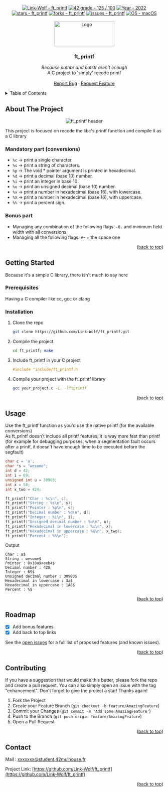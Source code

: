 <div id="top"></div>

<div align="center">
	<a href="https://github.com/Link-Wolf/ft_printf" title="Go to GitHub repo"><img src="https://img.shields.io/static/v1?label=Link-Wolf&message=ft_printf&color=blue&logo=github&style=for-the-badge" alt="Link-Wolf - ft_printf"></a>
	<a href="https://"><img src="https://img.shields.io/badge/42_grade-125_%2F_100-brightgreen?style=for-the-badge" alt="42 grade - 125 / 100"></a>
	<a href="https://"><img src="https://img.shields.io/badge/Year-2022-ffad9b?style=for-the-badge" alt="Year - 2022"></a>
	<a href="https://github.com/Link-Wolf/ft_printf/stargazers"><img src="https://img.shields.io/github/stars/Link-Wolf/ft_printf?style=for-the-badge&color=yellow" alt="stars - ft_printf"></a>
	<a href="https://github.com/Link-Wolf/ft_printf/network/members"><img src="https://img.shields.io/github/forks/Link-Wolf/ft_printf?style=for-the-badge&color=lightgray" alt="forks - ft_printf"></a>
	<a href="https://github.com/Link-Wolf/ft_printf/issues"><img src="https://img.shields.io/github/issues/Link-Wolf/ft_printf?style=for-the-badge&color=orange" alt="issues - ft_printf"></a>
	<a href="https://www.apple.com/macos/" title="Go to Apple homepage"><img src="https://img.shields.io/badge/OS-macOS-blue?logo=apple&logoColor=white&style=for-the-badge&color=9cf" alt="OS - macOS"></a>
</div>

<!-- PROJECT LOGO -->
<br />
<div align="center">
  <a>
    <img src="https://www.42mulhouse.fr/wp-content/uploads/2022/06/logo-42-Mulhouse-white.svg" alt="Logo" width="192" height="80">
  </a>

  <h3 align="center">ft_printf</h3>

  <p align="center">
	  <em>Because putnbr and putstr aren’t enough</em><br/>
    A C project to 'simply' recode printf
    <br />
    <br />
    <a href="https://github.com/Link-Wolf/ft_printf/issues">Report Bug</a>
    ·
    <a href="https://github.com/Link-Wolf/ft_printf/issues">Request Feature</a>
  </p>
</div>

<!-- TABLE OF CONTENTS -->
<details>
  <summary>Table of Contents</summary>
  <ol>
    <li>
      <a href="#about-the-project">About The Project</a>
    </li>
    <li>
      <a href="#getting-started">Getting Started</a>
      <ul>
        <li><a href="#prerequisites">Prerequisites</a></li>
        <li><a href="#installation">Installation</a></li>
      </ul>
    </li>
    <li><a href="#usage">Usage</a></li>
    <li><a href="#roadmap">Roadmap</a></li>
    <li><a href="#contributing">Contributing</a></li>
    <li><a href="#contact">Contact</a></li>
  </ol>
</details>



<!-- ABOUT THE PROJECT -->
## About The Project

<div align="center">
  <a>
    <img src="https://media.discordapp.net/attachments/453159761639112706/1050410682153181216/image.png" alt="ft_printf header">
  </a>
</div>

This project is focused on recode the libc's printf function and compile it as a C library<br />
### Mandatory part (conversions)
- `%c` -> print a single character.
- `%s` -> print a string of characters.
- `%p` -> The void * pointer argument is printed in hexadecimal.
- `%d` -> print a decimal (base 10) number.
- `%i` -> print an integer in base 10.
- `%u` -> print an unsigned decimal (base 10) number.
- `%x` -> print a number in hexadecimal (base 16), with lowercase.
- `%X` -> print a number in hexadecimal (base 16), with uppercase.
- `%%` -> print a percent sign.

### Bonus part

- Managing any combination of the following flags: ``-0.`` and minimum field width
with all conversions
- Managing all the following flags: `#+` + the space one

<p align="right">(<a href="#top">back to top</a>)</p>


<!-- GETTING STARTED -->
## Getting Started

Because it's a simple C library, there isn't much to say here

### Prerequisites

Having a C compiler like cc, gcc or clang

### Installation

1. Clone the repo
   ```sh
   git clone https://github.com/Link-Wolf/ft_printf.git
   ```
2. Compile the project
   ```sh
   cd ft_printf; make
   ```
3. Include ft_printf in your C project
   ```c
   #include "include/ft_printf.h
   ```
4. Compile your project with the ft_printf library
   ```sh
   gcc your_project.c -L. -lftprintf
   ```

<p align="right">(<a href="#top">back to top</a>)</p>



<!-- USAGE EXAMPLES -->
## Usage

Use the ft_printf function as you'd use the native printf (for the available conversions) </br>
As ft_printf doesn't include all printf features, it is way more fast than printf (for example for debugging purposes, when a segmentation fault occurs after a printf, it doesn't have enough time to be executed before the segfault)

```c
char c = 'a';
char *s = "wesome";
int d = 42;
int i = 69;
unsigned int u = 30903;
int x = 58;
int x_two = 424;

ft_printf("Char : %c\n", c);
ft_printf("String : %s\n", s);
ft_printf("Pointer : %p\n", s);
ft_printf("Decimal number : %d\n", d);
ft_printf("Integer : %i\n", i);
ft_printf("Unsigned decimal number : %u\n", u);
ft_printf("Hexadecimal in lowercase : %x\n", x);
ft_printf("Hexadecimal in uppercase : %X\n", x_two);
ft_printf("Percent : %%\n");
```
Output
```
Char : a$
String : wesome$
Pointer : 0x10a9aeeb4$
Decimal number : 42$
Integer : 69$
Unsigned decimal number : 30903$
Hexadecimal in lowercase : 3a$
Hexadecimal in uppercase : 1A8$
Percent : %$
```

<p align="right">(<a href="#top">back to top</a>)</p>



<!-- ROADMAP -->
## Roadmap

- [x] Add bonus features
- [x] Add back to top links

See the [open issues](https://github.com/Link-Wolf/ft_printf/issues) for a full list of proposed features (and known issues).

<p align="right">(<a href="#top">back to top</a>)</p>



<!-- CONTRIBUTING -->
## Contributing

If you have a suggestion that would make this better, please fork the repo and create a pull request. You can also simply open an issue with the tag "enhancement".
Don't forget to give the project a star! Thanks again!

1. Fork the Project
2. Create your Feature Branch (`git checkout -b feature/AmazingFeature`)
3. Commit your Changes (`git commit -m 'Add some AmazingFeature'`)
4. Push to the Branch (`git push origin feature/AmazingFeature`)
5. Open a Pull Request

<p align="right">(<a href="#top">back to top</a>)</p>

<!-- CONTACT -->
## Contact

Mail : xxxxxxx@student.42mulhouse.fr

Project Link: [https://github.com/Link-Wolf/ft_printf](https://github.com/Link-Wolf/ft_printf)

<p align="right">(<a href="#top">back to top</a>)</p>
